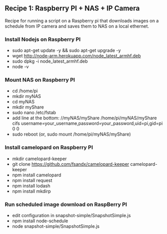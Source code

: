 ## Recipe 1: Raspberry PI + NAS + IP Camera
Recipe for running a script on a Raspberry pi that downloads images on a schedule from IP camera and saves them to NAS on a local ethernet.

### Install Nodejs on Raspberry PI
* 	sudo apt-get update -y && sudo apt-get upgrade -y
* 	wget http://node-arm.herokuapp.com/node_latest_armhf.deb
*  	sudo dpkg -i node_latest_armhf.deb
* 	node -v

### Mount NAS on Raspberry PI
* 	cd /home/pi
* 	mkdir myNAS
* 	cd myNAS
* 	mkdir myShare
* 	sudo nano /etc/fstab
* 	add line at the bottom: //myNAS/myShare /home/pi/myNAS/myShare cifs username=your_username,password=your_password,uid=pi,gid=pi 0 0
*	sudo reboot (or, sudo mount /home/pi/myNAS/myShare)

### Install camelopard on Raspberry PI
* 	mkdir camelopard-keeper 
* 	git clone https://github.com/fsandx/camelopard-keeper camelopard-keeper
* 	npm install camelopard
* 	npm install request
* 	npm install lodash
* 	npm install mkdirp

### Run scheduled image download on RaspBerry PI
* edit configuration in snapshot-simple/SnapshotSimple.js
* npm install node-schedule
* node snapshot-simple/SnapshotSimple.js



